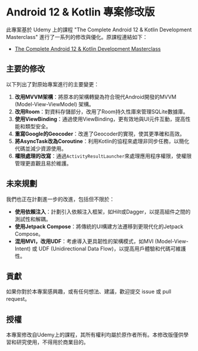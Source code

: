 # Android 12 & Kotlin 專案修改版

此專案基於 Udemy 上的課程 "The Complete Android 12 & Kotlin Development Masterclass" 進行了一系列的修改與優化。原課程連結如下：

- [The Complete Android 12 & Kotlin Development Masterclass](https://www.udemy.com/course/android-kotlin-developer/)

## 主要的修改

以下列出了對原始專案進行的主要變更：

1. **改用MVVM架構**：將原本的架構轉變為符合現代Android開發的MVVM (Model-View-ViewModel) 架構。
2. **改用Room**：對資料存儲部分，改用了Room持久性庫來管理SQLite數據庫。
3. **使用ViewBinding**：通過使用ViewBinding，更有效地與UI元件互動，提高性能和類型安全。
4. **重寫Google的Geocoder**：改進了Geocoder的實現，使其更準確和高效。
5. **將AsyncTask改為Coroutine**：利用Kotlin的協程來處理非同步任務，以簡化代碼並減少資源使用。
6. **權限處理的改寫**：通過`ActivityResultLauncher`來處理應用程序權限，使權限管理更直觀且易於維護。

## 未來規劃

我們也正在計劃進一步的改進，包括但不限於：

- **使用依賴注入**：計劃引入依賴注入框架，如Hilt或Dagger，以提高組件之間的測試性和解耦。
- **使用Jetpack Compose**：將傳統的UI構建方法遷移到更現代化的Jetpack Compose。
- **混用MVI，改用UDF**：考慮導入更具韌性的架構模式，如MVI (Model-View-Intent) 或 UDF (Unidirectional Data Flow)，以提高用戶體驗和代碼可維護性。

## 貢獻

如果你對於本專案感興趣，或有任何想法、建議，歡迎提交 issue 或 pull request。

## 授權

本專案修改自Udemy上的課程，其所有權利均屬於原作者所有。本修改版僅供學習和研究使用，不得用於商業目的。

